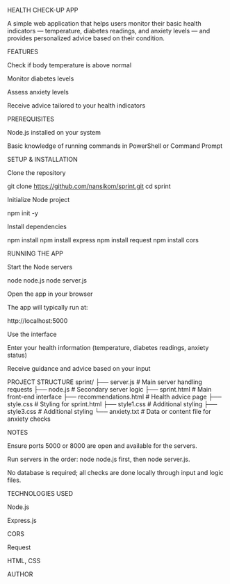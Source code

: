 HEALTH CHECK-UP APP

A simple web application that helps users monitor their basic health indicators — temperature, diabetes readings, and anxiety levels — and provides personalized advice based on their condition.

FEATURES

Check if body temperature is above normal

Monitor diabetes levels

Assess anxiety levels

Receive advice tailored to your health indicators

PREREQUISITES

Node.js
 installed on your system

Basic knowledge of running commands in PowerShell or Command Prompt

SETUP & INSTALLATION

Clone the repository

git clone https://github.com/nansikom/sprint.git
cd sprint


Initialize Node project

npm init -y


Install dependencies

npm install
npm install express
npm install request
npm install cors

RUNNING THE APP

Start the Node servers

node node.js
node server.js


Open the app in your browser

The app will typically run at:

http://localhost:5000


Use the interface

Enter your health information (temperature, diabetes readings, anxiety status)

Receive guidance and advice based on your input

PROJECT STRUCTURE
sprint/
├── server.js       # Main server handling requests
├── node.js         # Secondary server logic
├── sprint.html     # Main front-end interface
├── recommendations.html # Health advice page
├── style.css       # Styling for sprint.html
├── style1.css      # Additional styling
├── style3.css      # Additional styling
└── anxiety.txt     # Data or content file for anxiety checks

NOTES

Ensure ports 5000 or 8000 are open and available for the servers.

Run servers in the order: node node.js first, then node server.js.

No database is required; all checks are done locally through input and logic files.

TECHNOLOGIES USED

Node.js

Express.js

CORS

Request

HTML, CSS

AUTHOR
